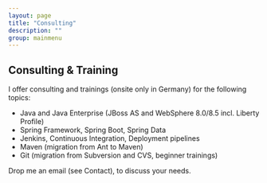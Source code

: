 ```yaml
---
layout: page
title: "Consulting"
description: ""
group: mainmenu
---
```


## Consulting & Training

I offer consulting and trainings (onsite only in Germany) for the following topics:

* Java and Java Enterprise (JBoss AS and WebSphere 8.0/8.5 incl. Liberty Profile)
* Spring Framework, Spring Boot, Spring Data
* Jenkins, Continuous Integration, Deployment pipelines
* Maven (migration from Ant to Maven)
* Git (migration from Subversion and CVS, beginner trainings)

Drop me an email (see Contact), to discuss your needs.
